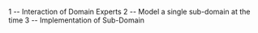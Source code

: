 
1 -- Interaction of Domain Experts
2 -- Model a single sub-domain at the time
3 -- Implementation of Sub-Domain


